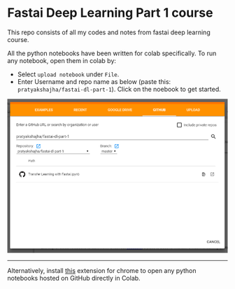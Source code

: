 # Fastai Deep Learning Part 1 course

This repo consists of all my codes and notes from fastai deep learning course. 

All the python notebooks have been written for colab specifically. To run any notebook, open them in colab by:

+ Select `upload notebook` under `File`.
+ Enter Username and repo name as below (paste this: `pratyakshajha/fastai-dl-part-1`). Click on the noebook to get started. 

 ![upload notebook](images/oc1.png)

---
Alternatively, install [this](!https://chrome.google.com/webstore/detail/open-in-colab/iogfkhleblhcpcekbiedikdehleodpjo/related) extension for chrome to open any python notebooks hosted on GitHub directly in Colab.
